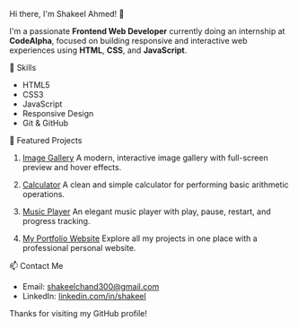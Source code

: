  Hi there, I'm Shakeel Ahmed! 👋

I'm a passionate **Frontend Web Developer** currently doing an internship at **CodeAlpha**, focused on building responsive and interactive web experiences using **HTML**, **CSS**, and **JavaScript**.

 🔧 Skills
- HTML5
- CSS3
- JavaScript
- Responsive Design
- Git & GitHub

 🚀 Featured Projects

1. [Image Gallery](https://shakeelahmed735.github.io/Task-1-Image-Gallery/)
A modern, interactive image gallery with full-screen preview and hover effects.

 2. [Calculator](https://shakeelahmed735.github.io/Task-2-Calculator/)
A clean and simple calculator for performing basic arithmetic operations.

 3. [Music Player](https://shakeelahmed735.github.io/Music-Player/)
An elegant music player with play, pause, restart, and progress tracking.

 4. [My Portfolio Website](https://shakeel-portfolio.netlify.app)
Explore all my projects in one place with a professional personal website.

 📫 Contact Me
- Email: shakeelchand300@gmail.com
- LinkedIn: [linkedin.com/in/shakeel](https://www.linkedin.com/in/shakeel-ahmed-699ba8344)


Thanks for visiting my GitHub profile!
